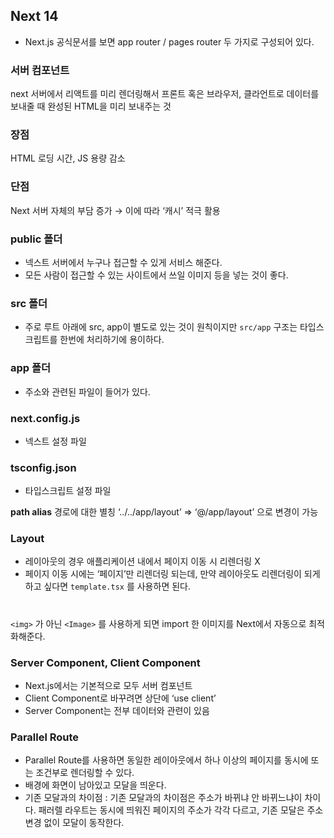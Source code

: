 ## Next 14

- Next.js 공식문서를 보면 app router / pages router 두 가지로 구성되어 있다.

### 서버 컴포넌트
next 서버에서 리액트를 미리 렌더링해서 프론트 혹은 브라우저, 클라언트로 데이터를 보내줄 때 완성된 HTML을 미리 보내주는 것

### 장점
HTML 로딩 시간, JS 용량 감소
<br/>
### 단점
Next 서버 자체의 부담 증가 → 이에 따라 ‘캐시’ 적극 활용
<br/>

### public 폴더
- 넥스트 서버에서 누구나 접근할 수 있게 서비스 해준다.
- 모든 사람이 접근할 수 있는 사이트에서 쓰일 이미지 등을 넣는 것이 좋다.

### src 폴더
- 주로 루트 아래에 src, app이 별도로 있는 것이 원칙이지만 `src/app` 구조는 타입스크립트를 한번에 처리하기에 용이하다.

### app 폴더
- 주소와 관련된 파일이 들어가 있다.

### next.config.js
- 넥스트 설정 파일

### tsconfig.json
- 타입스크립트 설정 파일

**path alias**
경로에 대한 별칭
‘../../app/layout’ ⇒ ‘@/app/layout’ 으로 변경이 가능

### Layout
- 레이아웃의 경우 애플리케이션 내에서 페이지 이동 시 리렌더링 X
- 페이지 이동 시에는 ‘페이지’만 리렌더링 되는데, 만약 레이아웃도 리렌더링이 되게 하고 싶다면 `template.tsx` 를 사용하면 된다.

### <Image>
`<img>` 가 아닌 `<Image>` 를 사용하게 되면 import 한 이미지를 Next에서 자동으로 최적화해준다.

###  Server Component,  Client Component
- Next.js에서는 기본적으로 모두 서버 컴포넌트
- Client Component로 바꾸려면 상단에 ‘use client’
- Server Component는 전부 데이터와 관련이 있음

### Parallel Route
- Parallel Route를 사용하면 동일한 레이아웃에서 하나 이상의 페이지를 동시에 또는 조건부로 렌더링할 수 있다.
- 배경에 화면이 남아있고 모달을 띄운다.
- 기존 모달과의 차이점 : 기존 모달과의 차이점은 주소가 바뀌냐 안 바뀌느냐이 차이다. 패러렐 라우트는 동시에 띄워진 페이지의 주소가 각각 다르고, 기존 모달은 주소 변경 없이 모달이 동작한다.
